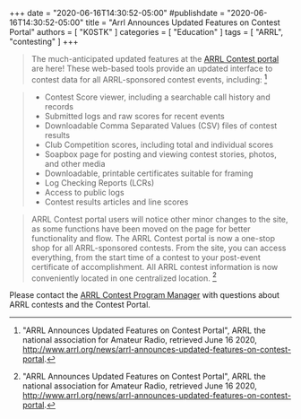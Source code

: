 +++
date = "2020-06-16T14:30:52-05:00"
#publishdate = "2020-06-16T14:30:52-05:00"
title = "Arrl Announces Updated Features on Contest Portal"
authors = [ "K0STK" ]
categories = [ "Education" ]
tags = [ "ARRL", "contesting" ]
+++
>The much-anticipated updated features at the
>[ARRL Contest portal](http://contests.arrl.org/)
>are here! These web-based tools provide an updated interface to contest
>data for all ARRL-sponsored contest events, including: [^1]

<!--more-->

>* Contest Score viewer, including a searchable call history and records
>* Submitted logs and raw scores for recent events
>* Downloadable Comma Separated Values (CSV) files of contest results
>* Club Competition scores, including total and individual scores
>* Soapbox page for posting and viewing contest stories, photos, and other media
>* Downloadable, printable certificates suitable for framing
>* Log Checking Reports (LCRs)
>* Access to public logs
>* Contest results articles and line scores

>ARRL Contest portal users will notice other minor changes to the site, as
>some functions have been moved on the page for better functionality and flow.
>The ARRL Contest portal is now a one-stop shop for all ARRL-sponsored
>contests. From the site, you can access everything, from the start time of a
>contest to your post-event certificate of accomplishment. All ARRL contest
>information is now conveniently located in one centralized location. [^1]

Please contact the [ARRL Contest Program Manager](mailto:contests@arrl.org)
with questions about ARRL contests and the Contest Portal.

[^1]: "ARRL Announces Updated Features on Contest Portal", ARRL the national association for Amateur Radio, retrieved June 16 2020, http://www.arrl.org/news/arrl-announces-updated-features-on-contest-portal.
